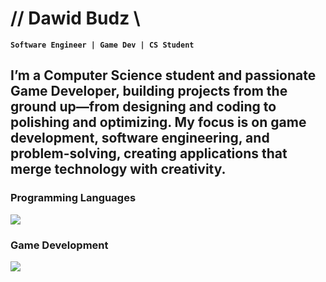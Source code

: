 # // Dawid Budz \\

**`Software Engineer | Game Dev | CS Student`**

I’m a **Computer Science student** and passionate **Game Developer**, building projects from the ground up—from **designing** and **coding** to **polishing and optimizing**. My focus is on **game development, software engineering, and problem-solving**, creating applications that merge technology with creativity. 
---

### **Programming Languages**
<img src="https://skillicons.dev/icons?i=cpp,c,python,java" />
<br />

### **Game Development**
<img src="https://skillicons.dev/icons?i=unity,unreal,godot" />

